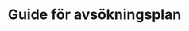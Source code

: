 ---
title: 'Guide för avsökningsplan'
linktitle: 'Avsökningsplan'
description: 'Så här skapar du ditt underlag för att beställa avsökningsplan'
listHeading: 'avsökningsplan'
translationKey: 'avp-guide'
toc: false
outputs:
- html
---